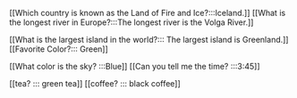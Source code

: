 [[Which country is known as the Land of Fire and Ice?:::Iceland.]]
[[What is the longest river in Europe?:::The longest river is the Volga River.]]

[[What is the largest island in the world?:::
The largest island is Greenland.]]
[[Favorite Color?:::
Green]]

[[What color is the sky?
:::Blue]]
[[Can you tell me the time?
:::3:45]]

[[tea?
:::
green tea]]
[[coffee?
:::
black coffee]]